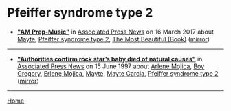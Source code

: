 # Pfeiffer syndrome type 2

 - [**"AM Prep-Music"**](https://www.apnews.com/00a854bad6dc4bea836dcf16182e0978) in [Associated Press News](https://www.apnews.com/) on 16 March 2017 about [Mayte](../../topics/mayte/index.md), [Pfeiffer syndrome type 2](../../topics/pfeiffer-syndrome-type-2/index.md), [The Most Beautiful (Book)](../../topics/book/the-most-beautiful/index.md) ([mirror](https://web.archive.org/web/*/https://www.apnews.com/00a854bad6dc4bea836dcf16182e0978))

----

 - [**"Authorities confirm rock star’s baby died of natural causes"**](https://apnews.com/a34eb1b4bd83629fa6450e237a49cfbb) in [Associated Press News](https://www.apnews.com/) on 15 June 1997 about [Arlene Mojica](../../topics/arlene-mojica/index.md), [Boy Gregory](../../topics/boy-gregory/index.md), [Erlene Mojica](../../topics/erlene-mojica/index.md), [Mayte](../../topics/mayte/index.md), [Mayte Garcia](../../topics/mayte-garcia/index.md), [Pfeiffer syndrome type 2](../../topics/pfeiffer-syndrome-type-2/index.md) ([mirror](https://web.archive.org/web/*/https://apnews.com/a34eb1b4bd83629fa6450e237a49cfbb))

----

[Home](../)
